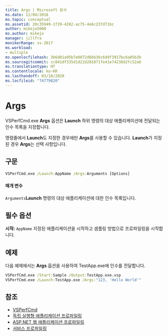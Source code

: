 ```yaml
---
title: Args | Microsoft 문서
ms.date: 11/04/2016
ms.topic: conceptual
ms.assetid: 20c35949-1f29-4282-ac75-4e6c237d71bc
author: mikejo5000
ms.author: mikejo
manager: jillfra
monikerRange: vs-2017
ms.workload:
- multiple
ms.openlocfilehash: 3b6d01a95b7e0872d6bb36c6d9f3917bc6a05b3b
ms.sourcegitcommit: cc841df335d1d22d281871fe41e74238d2fc52a6
ms.translationtype: HT
ms.contentlocale: ko-KR
ms.lasthandoff: 03/18/2020
ms.locfileid: "74779820"
---
```

# <a name="args"></a>Args
VSPerfCmd.exe **Args** 옵션은 **Launch** 하위 명령의 대상 애플리케이션에 전달되는 인수 목록을 지정합니다.

 명령줄에서 **Launch**도 지정한 경우에만 **Args**를 사용할 수 있습니다. **Launch**가 지정된 경우 **Args**는 선택 사항입니다.

## <a name="syntax"></a>구문

```cmd
VSPerfCmd.exe /Launch:AppName /Args:Arguments [Options]
```

#### <a name="parameters"></a>매개 변수
 `Arguments`**Launch** 명령의 대상 애플리케이션에 대한 인수 목록입니다.

## <a name="required-options"></a>필수 옵션
 **시작:** `AppName` 지정된 애플리케이션을 시작하고 샘플링 방법으로 프로파일링을 시작합니다.

## <a name="example"></a>예제
 다음 예제에서는 **Args** 옵션을 사용하여 TestApp.exe에 인수를 전달합니다.

```cmd
VSPerfCmd.exe /Start:Sample /Output:TestApp.exe.vsp
VSPerfCmd.exe /Launch:TestApp.exe /Args:"123, 'Hello World'"
```

## <a name="see-also"></a>참조
- [VSPerfCmd](../profiling/vsperfcmd.md)
- [독립 실행형 애플리케이션 프로파일링](../profiling/command-line-profiling-of-stand-alone-applications.md)
- [ASP.NET 웹 애플리케이션 프로파일링](../profiling/command-line-profiling-of-aspnet-web-applications.md)
- [서비스 프로파일링](../profiling/command-line-profiling-of-services.md)
